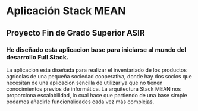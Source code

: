 # Aplicación Stack MEAN
 ## Proyecto Fin de Grado Superior ASIR
 ### He diseñado esta aplicacion base para iniciarse al mundo del desarrollo Full Stack. 
La aplicacion esta diseñada para realizar el inventariado de los productos agrícolas de una pequeña sociedad cooperativa, donde hay dos socios que necesitan de una aplicacion sencilla de utilizar ya que no tienen conocimientos previos de informática.
La arquitectura Stack MEAN nos proporciona escalabilidad, lo cual hace que partiendo de una base simple podamos añadirle funcionalidades cada vez más complejas.
